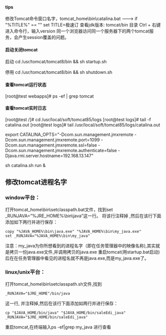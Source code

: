 #### tips
修改Tomcat命令窗口名字，tomcat_home\bin\catalina.bat  ———> if "%TITLE%" == "" set TITLE=极速订
查看jdk版本: tomcat/bin 目录 Ctrl + 右键进入命令行，输入version
同一个浏览器访问同一个服务器下的两个tomcat服务，会产生session覆盖的问题。

#### 启动关闭tomcat
启动
cd /usr/tomcat/tomcat8/bin && sh startup.sh

停用
cd /usr/tomcat/tomcat8/bin && sh shutdown.sh


#### 查看tomcat运行状态
[root@test webapps]# ps -ef | grep tomcat

#### 查看tomcat实时日志
[root@test /]# cd /usr/local/soft/tomcat85/logs
[root@test logs]# tail -f catalina.out
[root@test logs]# tail /usr/local/soft/tomcat85/logs/catalina.out


export CATALINA_OPTS="-Dcom.sun.management.jmxremote -Dcom.sun.management.jmxremote.port=1099 -Dcom.sun.management.jmxremote.ssl=false -Dcom.sun.management.jmxremote.authenticate=false -Djava.rmi.server.hostname=192.168.13.147"

sh catalina.sh run &

## 修改tomcat进程名字

### window平台：
打开tomcat_home\bin\setclasspath.bat文件，找到set _RUNJAVA=”%JRE_HOME%\bin\java”这一行。
将该行注释掉 ,然后在该行下面添加如下两行并进行保存：
```
copy "%JAVA_HOME%\bin\java.exe" "%JAVA_HOME%\bin\my_java.exe"
set _RUNJAVA="%JAVA_HOME%\bin\my_java"
```
注意：my_java为你所想看到的进程名字（即在任务管理器中的映像名称),其实就是拷贝一份java.exe文件,并调用拷贝的java.exe
重启tomcat(用startup.bat启动)后在在任务管理器中看见的进程名就不再是java.exe,而是my_java.exe了。

### linux/unix平台：
打开tomcat_home\bin\setclasspath.sh文件,找到
```
_RUNJAVA="$JRE_HOME"/bin/java
```
这一行,
并注释掉,然后在该行下面添加如两行并进行保存：
```
cp "$JAVA_HOME/bin/java" "$JAVA_HOME/bin/saleEdi_java"
_RUNJAVA="$JRE_HOME/bin/saleEdi_java"
```
重启tomcat,在终端输入ps -ef|grep my_java 进行查看
 
